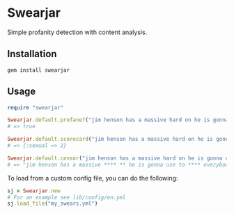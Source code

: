 # Swearjar

Simple profanity detection with content analysis.

## Installation

`gem install swearjar`

## Usage

```ruby
require "swearjar"

Swearjar.default.profane?("jim henson has a massive hard on he is gonna use to fuck everybody")
# => true

Swearjar.default.scorecard("jim henson has a massive hard on he is gonna use to fuck everybody")
# => {:sexual => 2}

Swearjar.default.censor("jim henson has a massive hard on he is gonna use to fuck everybody")
# => "jim henson has a massive **** ** he is gonna use to **** everybody"
```

To load from a custom config file, you can do the following:

```ruby
sj = Swearjar.new
# For an example see lib/config/en.yml
sj.load_file("my_swears.yml")
```
